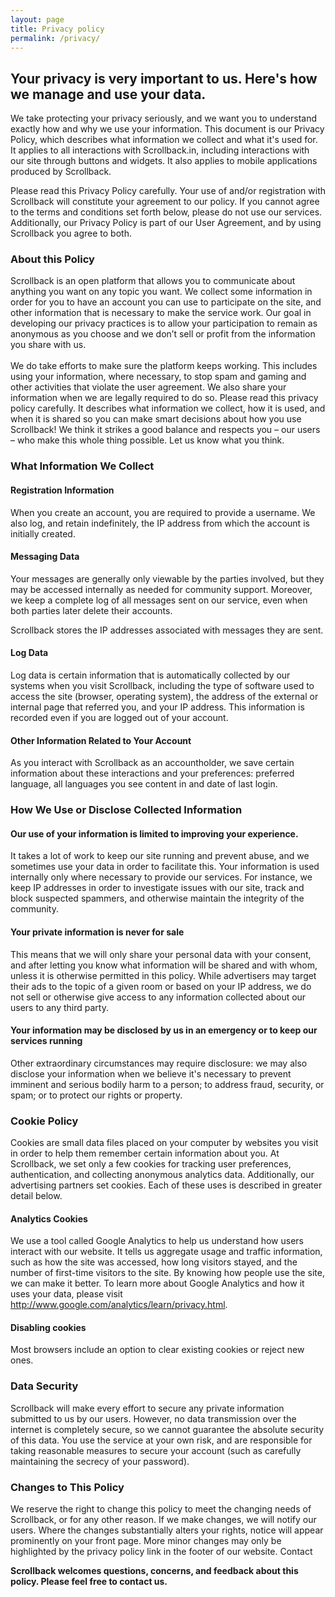```yaml
---
layout: page
title: Privacy policy
permalink: /privacy/
---
```


## Your privacy is very important to us. Here's how we manage and use your data.

We take protecting your privacy seriously, and we want you to understand exactly how and why we use your information. This document is our Privacy Policy, which describes what information we collect and what it's used for. It applies to all interactions with Scrollback.in, including interactions with our site through buttons and widgets. It also applies to mobile applications produced by Scrollback.

Please read this Privacy Policy carefully. Your use of and/or registration with Scrollback will constitute your agreement to our policy. If you cannot agree to the terms and conditions set forth below, please do not use our services. Additionally, our Privacy Policy is part of our User Agreement, and by using Scrollback you agree to both.</p>

### About this Policy

Scrollback is an open platform that allows you to communicate about anything you want on any topic you want. We collect some information in order for you to have an account you can use to participate on the site, and other information that is necessary to make the service work. Our goal in developing our privacy practices is to allow your participation to remain as anonymous as you choose and we don’t sell or profit from the information you share with us. <br><br>
We do take efforts to make sure the platform keeps working. This includes using your information, where necessary, to stop spam and gaming and other activities that violate the user agreement. We also share your information when we are legally required to do so. Please read this privacy policy carefully. It describes what information we collect, how it is used, and when it is shared so you can make smart decisions about how you use Scrollback! We think it strikes a good balance and respects you – our users – who make this whole thing possible. Let us know what you think.

### What Information We Collect

#### Registration Information

When you create an account, you are required to provide a username. We also log, and retain indefinitely, the IP address from which the account is initially created.

#### Messaging Data

Your messages are generally only viewable by the parties involved, but they may be accessed internally as needed for community support. Moreover, we keep a complete log of all messages sent on our service, even when both parties later delete their accounts.

Scrollback stores the IP addresses associated with messages they are sent.

#### Log Data

Log data is certain information that is automatically collected by our systems when you visit Scrollback, including the type of software used to access the site (browser, operating system), the address of the external or internal page that referred you, and your IP address. This information is recorded even if you are logged out of your account.

#### Other Information Related to Your Account

As you interact with Scrollback as an accountholder, we save certain information about these interactions and your preferences: preferred language, all languages you see content in and date of last login.

### How We Use or Disclose Collected Information

#### Our use of your information is limited to improving your experience.

It takes a lot of work to keep our site running and prevent abuse, and we sometimes use your data in order to facilitate this. Your information is used internally only where necessary to provide our services. For instance, we keep IP addresses in order to investigate issues with our site, track and block suspected spammers, and otherwise maintain the integrity of the community.

#### Your private information is never for sale

This means that we will only share your personal data with your consent, and after letting you know what information will be shared and with whom, unless it is otherwise permitted in this policy. While advertisers may target their ads to the topic of a given room or based on your IP address, we do not sell or otherwise give access to any information collected about our users to any third party.

#### Your information may be disclosed by us in an emergency or to keep our services running

Other extraordinary circumstances may require disclosure: we may also disclose your information when we believe it's necessary to prevent imminent and serious bodily harm to a person; to address fraud, security, or spam; or to protect our rights or property.

### Cookie Policy

Cookies are small data files placed on your computer by websites you visit in order to help them remember certain information about you. At Scrollback, we set only a few cookies for tracking user preferences, authentication, and collecting anonymous analytics data. Additionally, our advertising partners set cookies. Each of these uses is described in greater detail below.

#### Analytics Cookies

We use a tool called Google Analytics to help us understand how users interact with our website. It tells us aggregate usage and traffic information, such as how the site was accessed, how long visitors stayed, and the number of first-time visitors to the site. By knowing how people use the site, we can make it better. To learn more about Google Analytics and how it uses your data, please visit http://www.google.com/analytics/learn/privacy.html.

#### Disabling cookies

Most browsers include an option to clear existing cookies or reject new ones.

### Data Security

Scrollback will make every effort to secure any private information submitted to us by our users. However, no data transmission over the internet is completely secure, so we cannot guarantee the absolute security of this data. You use the service at your own risk, and are responsible for taking reasonable measures to secure your account (such as carefully maintaining the secrecy of your password).

### Changes to This Policy

We reserve the right to change this policy to meet the changing needs of Scrollback, or for any other reason. If we make changes, we will notify our users. Where the changes substantially alters your rights, notice will appear prominently on your front page. More minor changes may only be highlighted by the privacy policy link in the footer of our website.
Contact

**Scrollback welcomes questions, concerns, and feedback about this policy. Please feel free to contact us.**
